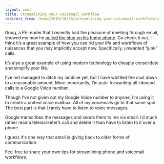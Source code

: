```yaml
---
layout: post
title: Streamlining your voicemail workflow
redirect_from: /home/2010/10/28/streamlining-your-voicemail-workflow/index.html
---
```

<p>Doug, a PE reader that I recently had the pleasure of meeting through email, showed me how he <a href="http://www.douglane.com/2010/10/pulling-the-plug-on-the-phone-company/">pulled the plug on his home phone</a>. Go check it out.
I think it’s a great example of how you can rid your life and workflows of nuisances that you may implicitly accept now.  Specifically, unwanted “junk” calls.</p>
<p>It’s also a great example of using modern technology to cheaply consolidate and simplify your life.</p>
<p>I’ve not managed to ditch my landline yet, but I have whittled the cost down to a reasonable amount.  More importantly, I’m auto-forwarding all inbound calls to a Google Voice number.</p>
<p>Though I’ve not given out my Google Voice number to anyone, I’m using it to create a unified voice mailbox.  All of my voicemails go to that same spot.  The best part is that I rarely have to listen to voice messages.</p>
<p>Google transcribes the messages and sends them to me via email.  I’d much rather read a telemarketer’s call and delete it than have to listen to it over a phone.</p>
<p>I guess it's one way that email is giving back to older forms of communication.</p>
<p>Feel free to share your own tips for streamlining phone and voicemail workflows.</p>
